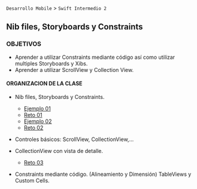 `Desarrollo Mobile` > `Swift Intermedio 2`

## Nib files, Storyboards y Constraints 

### OBJETIVOS 

- Aprender a utilizar Constraints mediante código así como utilizar multiples Storyboards y Xibs.
- Aprender a utilizar ScrollView y Collection View.

#### ORGANIZACION DE LA CLASE 

- Nib files, Storyboards y Constraints.

	- [Ejemplo 01](Ejemplo-01)
	- [Reto 01](Reto-01)
	- [Ejemplo 02](Ejemplo-02)
	- [Reto 02](Reto-02)

- Controles básicos: ScrollView, CollectionView,...
- CollectionView con vista de detalle.

	- [Reto 03](Reto-03)

- Constraints mediante código. (Alineamiento y Dimensión) TableViews y Custom Cells.
